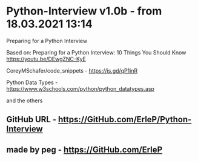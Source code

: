 # Python-Interview v1.0b - from 18.03.2021 13:14

Preparing for a Python Interview

Based on:
Preparing for a Python Interview: 10 Things You Should Know https://youtu.be/DEwgZNC-KyE

CoreyMSchafer/code_snippets - https://is.gd/qP1inR

Python Data Types - https://www.w3schools.com/python/python_datatypes.asp

and the others

## GitHub URL - https://GitHub.com/ErleP/Python-Interview

## made by peg - https://GitHub.com/ErleP
